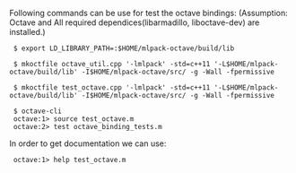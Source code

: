   Following commands can be use for test the octave bindings:
  (Assumption: Octave and All required dependices(libarmadillo, liboctave-dev) are installed.)

     $ export LD_LIBRARY_PATH=:$HOME/mlpack-octave/build/lib
     
     $ mkoctfile octave_util.cpp '-lmlpack' -std=c++11 '-L$HOME/mlpack-octave/build/lib' -I$HOME/mlpack-octave/src/ -g -Wall -fpermissive

     $ mkoctfile test_octave.cpp '-lmlpack' -std=c++11 '-L$HOME/mlpack-octave/build/lib' -I$HOME/mlpack-octave/src/ -g -Wall -fpermissive

     $ octave-cli
     octave:1> source test_octave.m
     octave:2> test octave_binding_tests.m


  In order to get documentation we can use:

     octave:1> help test_octave.m
